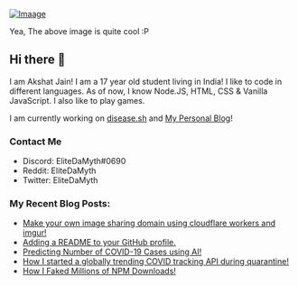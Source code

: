 [![Imaage](https://github.com/EliteDaMyth/EliteDaMyth/blob/master/image.png?raw=true)](https://github.com/EliteDaMyth)


Yea, The above image is quite cool :P

## Hi there 👋
I am Akshat Jain! I am a 17 year old student living in India! I like to code in different languages. As of now, I know Node.JS, HTML, CSS & Vanilla JavaScript. I also like to play games.

I am currently working on [disease.sh](https://disease.sh) and [My Personal Blog](https://elitedamyth.xyz)!

### Contact Me
- Discord: EliteDaMyth#0690
- Reddit: EliteDaMyth
- Twitter: EliteDaMyth

### My Recent Blog Posts:

<!--START_SECTION:feed-->
* [Make your own image sharing domain using cloudflare workers and imgur!](http:&#x2F;&#x2F;elitedamyth.xyz&#x2F;2020-09-05-Free-Image-Hosting&#x2F;)
* [Adding a README to your GitHub profile.](http:&#x2F;&#x2F;elitedamyth.xyz&#x2F;2020-07-12-Customizing-GitHub&#x2F;)
* [Predicting Number of COVID-19 Cases using AI!](http:&#x2F;&#x2F;elitedamyth.xyz&#x2F;2020-07-07-Using-AI-to-predict-COVID-19-cases&#x2F;)
* [How I started a globally trending COVID tracking API during quarantine!](http:&#x2F;&#x2F;elitedamyth.xyz&#x2F;2020-06-30-How-I-started-disease-sh&#x2F;)
* [How I Faked Millions of NPM Downloads!](http:&#x2F;&#x2F;elitedamyth.xyz&#x2F;2020-06-29-Faking-NPM-Downloads&#x2F;)
<!--END_SECTION:feed-->
